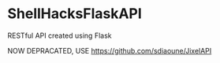 # ShellHacksFlaskAPI
RESTful API created using Flask

NOW DEPRACATED, USE https://github.com/sdiaoune/JixelAPI

